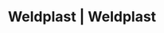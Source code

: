 ---
Filename: "eshop-products-variant749"
Link: "file:/Users/vinayakpatel/Downloads/www.weldplast.cz/eshop_products_compare/add/eshop-products-variant749"
product_name: "null"
product_id: "null"
title: "Weldplast | Weldplast"
product_desc: ""
product_specs: ""
product_downloads: ""
href: ""
p_desc_2: ""
accessories: ""
similar_products: ""
---